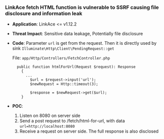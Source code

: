 ### LinkAce fetch HTML function is vulnerable to SSRF causing file disclosure and information leak

- **Application**: LinkAce <= v1.12.2

- **Threat Impact**: Sensitive data leakage, Potentially file disclosure

- **Code**:  Parameter `url` is get from the request. Then it is directly used by sink `Illuminate\Http\Client\PendingRequest::get`

  File: `app/Http/Controllers/FetchController.php`

  ```
    public function htmlForUrl(Request $request): Response
      {
      	...
          $url = $request->input('url');
          $newRequest = Http::timeout(3);
  
          $response = $newRequest->get($url);
      }
  ```

- **POC**:
  1. Listen on 8080 on server side
  1. Send a post request to /fetch/html-for-url, with data `url=http://localhost:8080`
  1. Receive a request on server side. The full response is also disclosed

